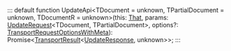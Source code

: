 :::
default function UpdateApi<TDocument = unknown, TPartialDocument = unknown, TDocumentR = unknown>(this: [That](./That.md), params: [UpdateRequest](./UpdateRequest.md)<TDocument, TPartialDocument>, options?: [TransportRequestOptionsWithMeta](./TransportRequestOptionsWithMeta.md)): Promise<[TransportResult](./TransportResult.md)<[UpdateResponse](./UpdateResponse.md)<TDocumentR>, unknown>>;
:::
